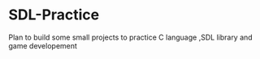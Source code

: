 # SDL-Practice
Plan to build some small projects to practice C language ,SDL library and game developement
